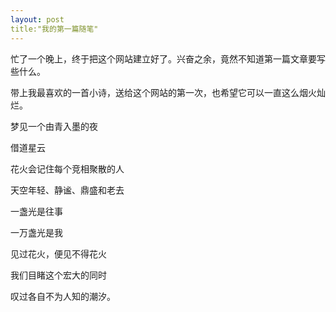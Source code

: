```yaml
---
layout: post
title:"我的第一篇随笔"
---
```


忙了一个晚上，终于把这个网站建立好了。兴奋之余，竟然不知道第一篇文章要写些什么。

带上我最喜欢的一首小诗，送给这个网站的第一次，也希望它可以一直这么烟火灿烂。

梦见一个由青入墨的夜

借道星云

花火会记住每个竞相聚散的人

天空年轻、静谧、鼎盛和老去

一盏光是往事

一万盏光是我

见过花火，便见不得花火

我们目睹这个宏大的同时

叹过各自不为人知的潮汐。
